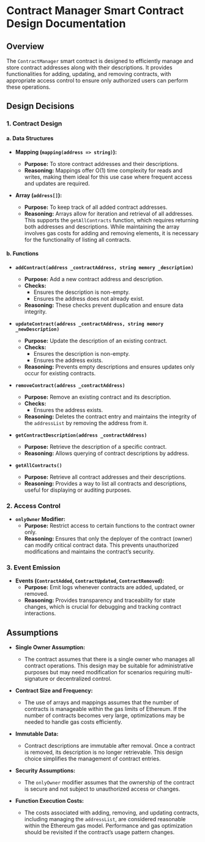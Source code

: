 # Contract Manager Smart Contract Design Documentation

## Overview

The `ContractManager` smart contract is designed to efficiently manage and store contract addresses along with their descriptions. It provides functionalities for adding, updating, and removing contracts, with appropriate access control to ensure only authorized users can perform these operations.

## Design Decisions

### 1. Contract Design

#### a. Data Structures

- **Mapping (`mapping(address => string)`):**
  - **Purpose:** To store contract addresses and their descriptions.
  - **Reasoning:** Mappings offer O(1) time complexity for reads and writes, making them ideal for this use case where frequent access and updates are required.

- **Array (`address[]`):**
  - **Purpose:** To keep track of all added contract addresses.
  - **Reasoning:** Arrays allow for iteration and retrieval of all addresses. This supports the `getAllContracts` function, which requires returning both addresses and descriptions. While maintaining the array involves gas costs for adding and removing elements, it is necessary for the functionality of listing all contracts.

#### b. Functions

- **`addContract(address _contractAddress, string memory _description)`**
  - **Purpose:** Add a new contract address and description.
  - **Checks:**
    - Ensures the description is non-empty.
    - Ensures the address does not already exist.
  - **Reasoning:** These checks prevent duplication and ensure data integrity.

- **`updateContract(address _contractAddress, string memory _newDescription)`**
  - **Purpose:** Update the description of an existing contract.
  - **Checks:**
    - Ensures the description is non-empty.
    - Ensures the address exists.
  - **Reasoning:** Prevents empty descriptions and ensures updates only occur for existing contracts.

- **`removeContract(address _contractAddress)`**
  - **Purpose:** Remove an existing contract and its description.
  - **Checks:**
    - Ensures the address exists.
  - **Reasoning:** Deletes the contract entry and maintains the integrity of the `addressList` by removing the address from it.

- **`getContractDescription(address _contractAddress)`**
  - **Purpose:** Retrieve the description of a specific contract.
  - **Reasoning:** Allows querying of contract descriptions by address.

- **`getAllContracts()`**
  - **Purpose:** Retrieve all contract addresses and their descriptions.
  - **Reasoning:** Provides a way to list all contracts and descriptions, useful for displaying or auditing purposes.

### 2. Access Control

- **`onlyOwner` Modifier:**
  - **Purpose:** Restrict access to certain functions to the contract owner only.
  - **Reasoning:** Ensures that only the deployer of the contract (owner) can modify critical contract data. This prevents unauthorized modifications and maintains the contract’s security.

### 3. Event Emission

- **Events (`ContractAdded`, `ContractUpdated`, `ContractRemoved`):**
  - **Purpose:** Emit logs whenever contracts are added, updated, or removed.
  - **Reasoning:** Provides transparency and traceability for state changes, which is crucial for debugging and tracking contract interactions.

## Assumptions

- **Single Owner Assumption:**
  - The contract assumes that there is a single owner who manages all contract operations. This design may be suitable for administrative purposes but may need modification for scenarios requiring multi-signature or decentralized control.

- **Contract Size and Frequency:**
  - The use of arrays and mappings assumes that the number of contracts is manageable within the gas limits of Ethereum. If the number of contracts becomes very large, optimizations may be needed to handle gas costs efficiently.

- **Immutable Data:**
  - Contract descriptions are immutable after removal. Once a contract is removed, its description is no longer retrievable. This design choice simplifies the management of contract entries.

- **Security Assumptions:**
  - The `onlyOwner` modifier assumes that the ownership of the contract is secure and not subject to unauthorized access or changes.

- **Function Execution Costs:**
  - The costs associated with adding, removing, and updating contracts, including managing the `addressList`, are considered reasonable within the Ethereum gas model. Performance and gas optimization should be revisited if the contract’s usage pattern changes.
